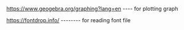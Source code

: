 



https://www.geogebra.org/graphing?lang=en 
---- for plotting graph


https://fontdrop.info/ -------- for reading font file
